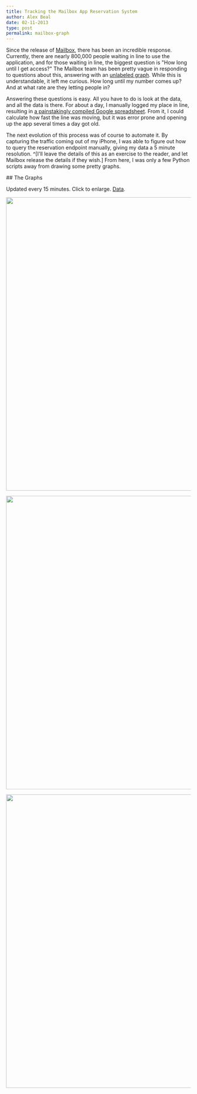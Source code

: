 ```yaml
---
title: Tracking the Mailbox App Reservation System
author: Alex Beal
date: 02-11-2013
type: post
permalink: mailbox-graph
---
```


Since the release of [Mailbox](http://www.mailboxapp.com/), there has been an incredible response. Currently, there are nearly 800,000 people waiting in line to use the application, and for those waiting in line, the biggest question is "How long until I get access?" The Mailbox team has been pretty vague in responding to questions about this, answering with an [unlabeled graph](http://www.mailboxapp.com/reservations/?p=1#how-were-rolling-out-mailbox). While this is understandable, it left me curious. How long until my number comes up? And at what rate are they letting people in? 

Answering these questions is easy. All you have to do is look at the data, and all the data is there. For about a day, I manually logged my place in line, resulting in [a painstakingly compiled Google spreadsheet](https://docs.google.com/spreadsheet/ccc?key=0AomGTgVWFh3WdFFBMk1OR01ROWY4eGdraTJYZW1yMUE&usp=sharing). From it, I could calculate how fast the line was moving, but it was error prone and opening up the app several times a day got old.

The next evolution of this process was of course to automate it. By capturing the traffic coming out of my iPhone, I was able to figure out how to query the reservation endpoint manually, giving my data a 5 minute resolution. ^[I'll leave the details of this as an exercise to the reader, and let Mailbox release the details if they wish.] From here, I was only a few Python scripts away from drawing some pretty graphs.

<a id="graphs">
## The Graphs
</a>

Updated every 15 minutes. Click to enlarge. [Data](http://media.usrsb.in/mailbox/log.csv).

<a href="http://media.usrsb.in/mailbox/rate.png"><img src="http://media.usrsb.in/mailbox/rate.png" width="800px"></a>

<a href="http://media.usrsb.in/mailbox/zoomedin.png"><img src="http://media.usrsb.in/mailbox/zoomedin.png" width="800px"></a>

<a href="http://media.usrsb.in/mailbox/zoomedout.png"><img src="http://media.usrsb.in/mailbox/zoomedout.png" width="800px"></a>
